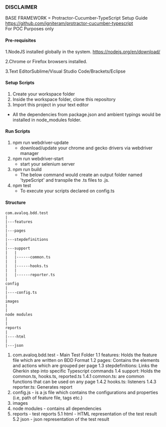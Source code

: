 ### DISCLAIMER
BASE FRAMEWORK = Protractor-Cucumber-TypeScript Setup Guide 
https://github.com/igniteram/protractor-cucumber-typescript  
For POC Purposes only

#### Pre-requisites
1.NodeJS installed globally in the system.
https://nodejs.org/en/download/

2.Chrome or Firefox browsers installed.

3.Text EditorSublime/Visual Studio Code/Brackets/Eclipse

#### Setup Scripts
1. Create your workspace folder
2. Inside the workspace folder, clone this repository
3. Import this project in your text editor

* All the dependencies from package.json and ambient typings would be installed in node_modules folder.

#### Run Scripts
1. npm run webdriver-update 
	- download/update your chrome and gecko drivers via webdriver manager
2. npm run webdriver-start
	- start your selenium server
3. npm run build
	- The below command would create an output folder named 'typeScript' and transpile the .ts files to .js.
4. npm test
    - To execute your scripts declared on config.ts
    
#### Structure
	com.avaloq.bdd.test      
	|
	|---features              
	|
	|---pages
	|
	|---stepdefinitions
	|
	|---support
	|   |
	|   |------common.ts
	|   |
	|   |------hooks.ts
	|   |
	|   |------reporter.ts
	|
	config
	|
	|----config.ts
	|
	images
	|
	|
	node modules
	|
	|
	reports
	|
	|----html
	|
	|---json
	
1. com.avaloq.bdd.test - Main Test Folder
	1.1 features: Holds the feature file which are written on BDD Format
	1.2 pages: Contains the elements and actions which are grouped per page
	1.3 stepdefinitions: Links the Gherkin step into specific Typescript commands
	1.4 support: Holds the common.ts, hooks.ts, reported.ts
	   1.4.1 common.ts: are common functions that can be used on any page
	   1.4.2 hooks.ts: listeners
	   1.4.3 reporter.ts: Generates report
2. config.js - is a js file which contains the configurations and properties (i.e, path of feature file, tags etc.)
3. images
4. node modules - contains all dependencies
5. reports - test reports
   5.1 html - HTML representation of the test result
   5.2 json - json representation of the test result
	   

